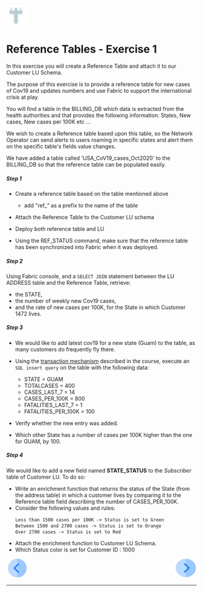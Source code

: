 ![](/academy/Training_Level_1/03_fabric_basic_LU/images/Exercise.png) 

# Reference Tables - Exercise 1

In this exercise you will create a Reference Table and attach it to our Customer LU Schema.

The purpose of this exercise is to provide a reference table for new cases of Cov19 and updates numbers and use Fabric to support the international crisis at play.

You will find a table in the BILLING_DB which data is extracted from the health authorities and that provides the following information: States, New cases, New cases per 100K etc ... 

We wish to create a Reference table based upon this table, so the Network Operator can send alerts to users roaming in specific states and alert them on the specific table's fields value changes.

We have added a table called 'USA_CoV19_cases_Oct2020' to the BILLING_DB so that the reference table can be populated easily.

##### Step 1

  - Create a reference table based on the table mentioned above

    - add "ref_" as a prefix to the name of the table 

  - Attach the Reference Table to the Customer LU schema

  - Deploy both reference table and LU
  
  - Using the REF_STATUS command, make sure that the reference table has been synchronized into Fabric when it was deployed. 

    

##### Step 2

Using Fabric console, and a ```SELECT JOIN``` statement between the LU ADDRESS table and the Reference Table, retrieve:
  - the STATE, 
  - the number of weekly new Cov19 cases,
  - and the rate of new cases per 100K,
for the State in which Customer 1472 lives.

  
    

##### Step 3

  - We would like to add latest cov19 for a new state (Guam) to the table, as many customers do frequently fly there.
  - Using the [transaction mechanism](/articles/23_fabric_transactions/02_fabric_transactions.md#update-reference-tables) described in the course, execute an ```SQL insert query``` on the table with the following data:
    - STATE = GUAM
    - TOTALCASES = 400
    - CASES_LAST_7 = 14
    - CASES_PER_100K = 800
    - FATALITIES_LAST_7 = 1
    - FATALITIES_PER_100K = 100    


  - Verify whether the new entry was added.

 
  - Which other State has a number of cases per 100K higher than the one for GUAM, by 100.

    
    
##### Step 4
  We would like to add a new field named **STATE_STATUS** to the *Subscriber* table of Customer LU.
  To do so:
  - Write an enrichment function that returns the status of the State (from the address table) in which a customer lives by comparing it to the Reference table field describing the number of CASES_PER_100K.
  - Consider the following values and rules:
      ```
      Less than 1500 cases per 100K -> Status is set to Green
      Between 1500 and 2700 cases -> Status is set to Orange
      Over 2700 cases -> Status is set to Red
      ```  
  - Attach the enrichment function to Customer LU Schema.
  - Which Status color is set for Customer ID : 1000


[![Previous](/articles/images/Previous.png)](/academy/Training_Level_1/08_reference(commonDB)_tables/02_commonDB_flow.md)[<img align="right" width="60" height="54" src="/articles/images/Next.png">](/academy/Training_Level_1/08_reference(commonDB)_tables/04_commonDB_solutions.md)

------

